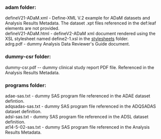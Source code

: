 ### adam folder:
 defineV21-ADaM.xml - Define-XML V.2 example for ADaM datasets and Analysis Results Metadata.  The dataset .xpt files referenced in the def:leaf elements are not provided.   
 defineV21-ADaM.html - defineV2-ADaM xml document rendered using the XSL stylesheet named define2-1.xsl in the [stylesheets](../../stylesheets) folder.  
 adrg.pdf - dummy Analysis Data Reviewer's Guide document.  

### dummy-csr folder:
 dummy-csr.pdf -- dummy clinical study report PDF file. Referenced in the Analysis Results Metadata.  

### programs folder:
 adae-sas.txt  - dummy SAS program file referenced in the ADAE dataset defintion.  
 adqsadas-sas.txt - dummy SAS program file referenced in the ADQSADAS dataset definition.  
 adsl-sas.txt - dummy SAS program file referenced in the ADSL dataset definition.  
 at14-5-02-sas.txt - dummy SAS program file referenced in the Analysis Results Metadata.  